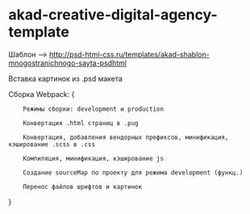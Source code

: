 # akad-creative-digital-agency-template

Шаблон --> http://psd-html-css.ru/templates/akad-shablon-mnogostranichnogo-sayta-psdhtml

Вставка картинок из .psd макета

Сборка Webpack: {

        Режимы сборки: development и production

        Конвертация .html страниц в .pug

        Конвертация, добавления вендорных префиксов, минификация, кэширование .scss в .css

        Компиляция, минификация, кэширование js 
        
        Создание sourceMap по проекту для режима development (функц.)

        Перенос файлов шрифтов и картинок 

} 
